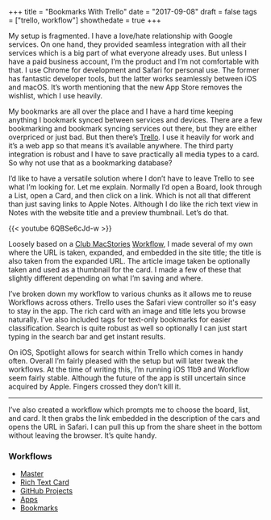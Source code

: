 +++
title = "Bookmarks With Trello"
date = "2017-09-08"
draft = false
tags = ["trello, workflow"]
showthedate = true
+++

My setup is fragmented. I have a love/hate relationship with Google services. On one hand, they provided seamless integration with all their services which is a big part of what everyone already uses. But unless I have a paid business account, I’m the product and I’m not comfortable with that. I use Chrome for development and Safari for personal use. The former has fantastic developer tools, but the latter works seamlessly between iOS and macOS. It’s worth mentioning that the new App Store removes the wishlist, which I use heavily. 

My bookmarks are all over the place and I have a hard time keeping anything I bookmark synced between services and devices. There are a few bookmarking and bookmark syncing services out there, but they are either overpriced or just bad. But then there’s [Trello](https://trello.com). I use it heavily for work and it’s a web app so that means it’s available anywhere. The third party integration is robust and I have to save practically all media types to a card. So why not use that as a bookmarking database?

I’d like to have a versatile solution where I don’t have to leave Trello to see what I’m looking for. Let me explain. Normally I’d open a Board, look through a List, open a Card, and then click on a link. Which is not all that different than just saving links to Apple Notes. Although I do like the rich text view in Notes with the website title and a preview thumbnail. Let’s do that.

{{< youtube 6QBSe6cJd-w >}}

Loosely based on a [Club MacStories](https://club.macstories.net) [Workflow](https://itunes.apple.com/us/app/workflow/id915249334?mt=8), I made several of my own where the URL is taken, expanded, and embedded in the site title; the title is also taken from the expanded URL. The article image taken be optionally taken and used as a thumbnail for the card. I made a few of these that slightly different depending on what I’m saving and where.

I’ve broken down my workflow to various chunks as it allows me to reuse Workflows across others. Trello uses the Safari view controller so it's easy to stay in the app. The rich card with an image and title lets you browse naturally. I’ve also included tags for text-only bookmarks for easier classification. Search is quite robust as well so optionally I can just start typing in the search bar and get instant results.

On iOS, Spotlight allows for search within Trello which comes in handy often. Overall I’m fairly pleased with the setup but will later tweak the workflows. At the time of writing this, I’m running iOS 11b9 and Workflow seem fairly stable. Although the future of the app is still uncertain since acquired by Apple. Fingers crossed they don’t kill it.
- - - -
I’ve also created a workflow which prompts me to choose the board, list, and card. It then grabs the link embedded in the description of the cars and opens the URL in Safari. I can pull this up from the share sheet in the bottom without leaving the browser. It’s quite handy.

### Workflows
* [Master](https://workflow.is/workflows/0d23df2f45c84e1e8701ca2eb646b6e9)
* [Rich Text Card](https://workflow.is/workflows/a2eb4d04ff6e4abca9903b1cbcc15506)
* [GitHub Projects](https://workflow.is/workflows/592047d08f1e4103957757de9107565e)
* [Apps](https://workflow.is/workflows/05b81e36bdc2460fadfb607aa7448bfc)
* [Bookmarks](https://workflow.is/workflows/09ca67bd69664c1db2c4d2bcb7c82bdf)